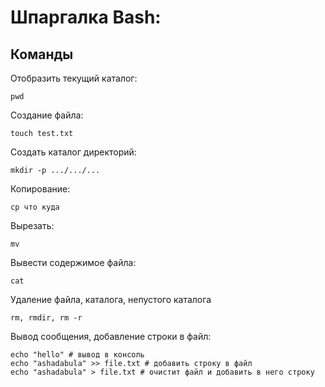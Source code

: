 # Шпаргалка Bash:

## Команды
Отобразить текущий каталог:
```
pwd
```
Создание файла:
```
touch test.txt
```

Создать каталог директорий:
```
mkdir -p .../.../...
```

Копирование:
```
cp что куда
```

Вырезать:
```
mv
```
Вывести содержимое файла:
```
cat
```
Удаление файла, каталога, непустого каталога
```
rm, rmdir, rm -r
```

Вывод сообщения, добавление строки в файл:
```
echo "hello" # вывод в консоль
echo "ashadabula" >> file.txt # добавить строку в файл
echo "ashadabula" > file.txt # очистит файл и добавить в него строку
```